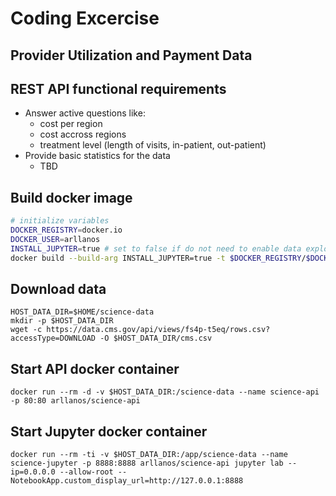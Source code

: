 # Coding Excercise
## Provider Utilization and Payment Data

## REST API functional requirements
- Answer active questions like:
    - cost per region
    - cost accross regions
    - treatment level (length of visits, in-patient, out-patient)
- Provide basic statistics for the data
    - TBD

## Build docker image
```bash
# initialize variables
DOCKER_REGISTRY=docker.io
DOCKER_USER=arllanos
INSTALL_JUPYTER=true # set to false if do not need to enable data exploration
docker build --build-arg INSTALL_JUPYTER=true -t $DOCKER_REGISTRY/$DOCKER_USER/science-api .
```

## Download data
```
HOST_DATA_DIR=$HOME/science-data
mkdir -p $HOST_DATA_DIR
wget -c https://data.cms.gov/api/views/fs4p-t5eq/rows.csv?accessType=DOWNLOAD -O $HOST_DATA_DIR/cms.csv
```

## Start API docker container
```
docker run --rm -d -v $HOST_DATA_DIR:/science-data --name science-api -p 80:80 arllanos/science-api
```
## Start Jupyter docker container
```
docker run --rm -ti -v $HOST_DATA_DIR:/app/science-data --name science-jupyter -p 8888:8888 arllanos/science-api jupyter lab --ip=0.0.0.0 --allow-root --NotebookApp.custom_display_url=http://127.0.0.1:8888
```
